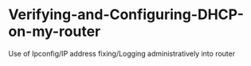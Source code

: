 # Verifying-and-Configuring-DHCP-on-my-router
Use of Ipconfig/IP address fixing/Logging administratively into router
